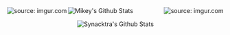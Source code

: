 

<img src="https://readme-typing-svg.herokuapp.com?font=IBM+Plex+Mono&color=%23C4B9F8&size=35&center=true&multiline=true&width=1000&height=150&lines=Hey+there🤞%2C+I+am+Mikey;Hacker+.+Developer+.+Learner" alt="Mikey's Github Stats" />

<img src="https://i.imgur.com/hYjV5kS.gif" title="source: imgur.com" align="right"/>


<img src="https://i.imgur.com/hYjV5kS.gif" title="source: imgur.com" align="left"/>

<p align="center"><img src="https://github-readme-stats.vercel.app/api?username=synacktraa&amp;show_icons=true&amp;theme=chartreuse-dark" alt="Synacktra's Github Stats"/></p>


